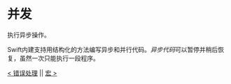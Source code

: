 # 并发
执行异步操作。

Swift内建支持用结构化的方法编写异步和并行代码。*异步代码*可以暂停并稍后恢复，虽然一次只能执行一段程序。

[< 错误处理](17.Error_Handling.md) || [宏 >](19.Macros.md)